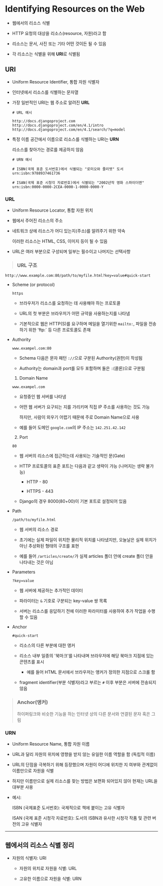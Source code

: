 # Identifying Resources on the Web

- 웹에서의 리소스 식별

- HTTP 요청의 대상을 리소스(resource, 자원)라고 함

- 리소스는 문서, 사진 또는 기타 어떤 것이든 될 수 있음

- 각 리소스는 식별을 위해 **URI**로 식별됨

## URI

- Uniform Resource Identifier, 통합 자원 식별자

- 인터넷에서 리소스를 식별하는 문자열

- 가장 일반적인 URI는 웹 주소로 알려진 **URL**

  ```
  # URL 예시

  http://docs.djangoproject.com
  http://docs.djangoproject.com/en/4.1/intro
  http://docs.djangoproject.com/en/4.1/search/?q=model
  ```

- 특정 이름 공간에서 이름으로 리소스를 식별하는 URI는 **URN**

  리소스를 찾아가는 경로를 제공하지 않음

  ```
  # URN 예시

  # ISBN(국제 표준 도서번호)에서 식별되는 "로미오와 줄리엣" 도서
  urn:isbn:9788937461736

  # ISAN(국제 표준 시청각 자료번호)에서 식별되는 "2002년작 영화 스파이더맨"
  urn:isbn:0000-0000-2CEA-0000-1-0000-0000-Y
  ```

### URL

- Uniform Resource Locator, 통합 자원 위치

- 웹에서 주어진 리소스의 주소

- 네트워크 상에 리소스가 어디 있는지(주소)를 알려주기 위한 약속

  이러한 리소스는 HTML, CSS, 이미지 등이 될 수 있음

- URL은 여러 부분으로 구성되며 일부는 필수이고 나머지는 선택사항

> ### URL 구조

`http://www.example.com:80/path/to/myfile.html?key=value#quick-start`

- Scheme (or protocol)

  `https`

  - 브라우저가 리소스를 요청하는 데 사용해야 하는 프로토콜

  - URL의 첫 부분은 브라우저가 어떤 규약을 사용하는지를 나타냄

  - 기본적으로 웹은 HTTP(S)를 요구하며 메일을 열기위한 `mailto:`, 파일을 전송하기 위한 'ftp:` 등 다른 프로토콜도 존재

- Authority

  `www.exampel.com:80`

  - Schema 다음은 문자 패턴 `://`으로 구분된 Authority(권한)이 작성됨

  - Authority는 domain과 port를 모두 포함하며 둘은 `:`(콜론)으로 구분됨

  1. Domain Name

    `www.exampel.com`

    - 요청중인 웹 서버를 나타냄

    - 어떤 웹 서버가 요구되는 지를 가리키며 직접 IP 주소를 사용하는 것도 가능

      하지만, 사람이 외우기 어렵기 때문에 주로 Domain Name으로 사용

    - 예를 들어 도메인 `google.com`의 IP 주소는 `142.251.42.142`

  2. Port

    `80`

    - 웹 서버의 리소스에 접근하는데 사용되는 기술적인 문(Gate)

    - HTTP 프로토콜의 표준 포트는 다음과 같고 생략이 가능 (나머지는 생략 불가능)

      - HTTP - 80

      - HTTPS - 443

    - Django의 경우 8000(80+00)이 기본 포트로 설정되어 있음

- Path

  `/path/to/myfile.html`

  - 웹 서버의 리소스 경로

  - 초기에는 실제 파일이 위치한 물리적 위치를 나타냈지만, 오늘날은 실제 위치가 아닌 추상화된 형태의 구조를 표현

  - 예를 들어 `/articles/create/`가 실제 articles 폴더 안에 create 폴더 안을 나타내는 것은 아님

- Parameters

  `?key=value`

  - 웹 서버에 제공하는 추가적인 데이터

  - 파라미터는 `&` 기호로 구분되는 key-value 쌍 목록

  - 서버는 리소스를 응답하기 전에 이러한 파라미터를 사용하여 추가 작업을 수행할 수 있음

- Anchor

  `#quick-start`

  - 리소스의 다른 부분에 대한 앵커

  - 리소스 내부 일종의 '북마크'를 나타내며 브라우저에 해당 북마크 지점에 있는 콘텐츠를 표시

    - 예를 들어 HTML 문서에서 브라우저는 앵커가 정의한 지점으로 스크롤 함

  - fragment identifier(부분 식별자)라고 부르는 `#` 이후 부분은 서버에 전송되지 않음

> ### Anchor(앵커)
>
> 하이퍼링크와 비슷한 기능을 하는 인터넷 상의 다른 문서와 연결된 문자 혹은 그림

### URN

- Uniform Resource Name, 통합 자원 이름

- URL과 달리 자원의 위치에 영향을 받지 않는 유일한 이름 역할을 함 (독립적 이름)

- URL의 단점을 극복하기 위해 등장했으며 자원이 어디에 위치한 지 여부와 관계없이 이름만으로 자원을 식별

- 하지만 이름만으로 실제 리소스를 찾는 방법은 보편화 되어있지 않아 현재는 URL을 대부분 사용

- 예시: 

  ISBN (국제표준 도서번호): 국제적으로 책에 붙이는 고유 식별자

  ISAN (국제 표준 시청각 자료번호): 도서의 ISBN과 유사한 시청각 작품 및 관련 버전의 고유 식별자

---

## 웹에서의 리소스 식별 정리

- 자원의 식별자: URI

  - 자원의 위치로 자원을 식별: URL

  - 고유한 이름으로 자원을 식별: URN